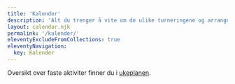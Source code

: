 ```yaml
---
title: 'Kalender'
description: 'Alt du trenger å vite om de ulike turneringene og arrangementene  i Oslo sandvolleyballklubb.'
layout: calendar.njk
permalink: '/kalender/'
eleventyExcludeFromCollections: true
eleventyNavigation:
  key: Kalender
---
```


Oversikt over faste aktiviter finner du i [ukeplanen](/ukeplan/).
